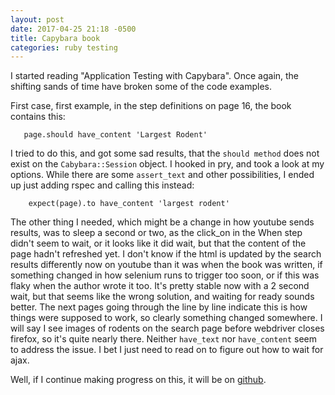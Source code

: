```yaml
---
layout: post
date: 2017-04-25 21:18 -0500
title: Capybara book
categories: ruby testing
---
```


I started reading "Application Testing with Capybara". Once again, the shifting sands of time have broken some of the code examples.

First case, first example, in the step definitions on page 16, the book contains this:

```
   page.should have_content 'Largest Rodent'
```

I tried to do this, and got some sad results, that the `should method` does not exist on the `Cabybara::Session` object.
I hooked in pry, and took a look at my options. While there are some `assert_text` and other possibilities, I ended up just adding rspec and calling this instead:

```
	expect(page).to have_content 'largest rodent'
```

The other thing I needed, which might be a change in how youtube sends results, was to sleep a second or two,
as the click_on in the When step didn't seem to wait, or it looks like it did wait,
but that the content of the page hadn't refreshed yet.
I don't know if the html is updated by the search results differently now on youtube than it was when the book was written,
if something changed in how selenium runs to trigger too soon, or if this was flaky when the author wrote it too.
It's pretty stable now with a 2 second wait, but that seems like the wrong solution, and waiting for ready sounds better.
The next pages going through the line by line indicate this is how things were supposed to work, so clearly something changed somewhere.
I will say I see images of rodents on the search page before webdriver closes firefox, so it's quite nearly there. Neither `have_text` nor `have_content` seem to address the issue. I bet I just need to read on to figure out how to wait for ajax.

Well, if I continue making progress on this, it will be on [github](https://github.com/djuber/capybara-demo).
